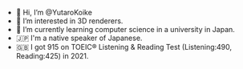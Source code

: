 - 👋 Hi, I’m @YutaroKoike
- 👀 I’m interested in 3D renderers.
- 🌱 I’m currently learning computer science in a university in Japan.
- 🇯🇵 I'm a native speaker of Japanese.
- 🇬🇧 I got 915 on TOEIC® Listening & Reading Test (Listening:490, Reading:425) in 2021.

<!---
YutaroKoike/YutaroKoike is a ✨ special ✨ repository because its `README.md` (this file) appears on your GitHub profile.
You can click the Preview link to take a look at your changes.
--->
